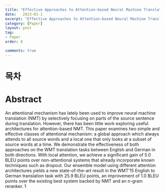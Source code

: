 ```yaml
---
title: "Effective Approaches to Attention-based Neural Machine Translation 정리"
date:   2023-01-1
excerpt: "Effective Approaches to Attention-based Neural Machine Translation paper review"
category: [Paper]
layout: post
tag:
- Paper
order: 0

comments: true
---
```


# 목차


# Abstract
An attentional mechanism has lately been
used to improve neural machine translation (NMT) by selectively focusing on
parts of the source sentence during translation. However, there has been little
work exploring useful architectures for
attention-based NMT. This paper examines two simple and effective classes of attentional mechanism: a global approach
which always attends to all source words
and a local one that only looks at a subset
of source words at a time. We demonstrate
the effectiveness of both approaches on the
WMT translation tasks between English
and German in both directions. With local
attention, we achieve a significant gain of
5.0 BLEU points over non-attentional systems that already incorporate known techniques such as dropout. Our ensemble
model using different attention architectures yields a new state-of-the-art result in
the WMT’15 English to German translation task with 25.9 BLEU points, an improvement of 1.0 BLEU points over the
existing best system backed by NMT and
an
n-gram reranker.
1
